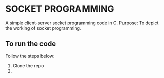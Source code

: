 # SOCKET PROGRAMMING 

A simple client-server socket programming code in C. 
Purpose: To depict the working of socket programming.

## To run the code
Follow the  steps below:
  1. Clone the repo
  2. 
